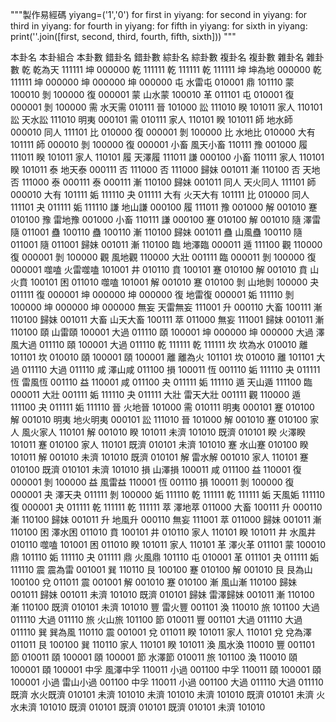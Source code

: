 """製作易經碼
yiyang=('1','0')
for first in yiyang:
  for second in yiyang:
    for third in yiyang:
      for fourth in yiyang:
        for fifth in yiyang:
          for sixth in yiyang:
            print(''.join([first, second, third, fourth, fifth, sixth]))
"""

本卦名	本卦組合	本卦數	錯卦名	錯卦數	綜卦名	綜卦數	複卦名	複卦數	雜卦名	雜卦數
乾	乾為天	111111	坤	000000	乾	111111	乾	111111	乾	111111
坤	坤為地	000000	乾	111111	坤	000000	坤	000000	坤	000000
屯	水雷屯	010001	鼎	101110	蒙	100010	剝	100000	復	000001
蒙	山水蒙	100010	革	011101	屯	010001	復	000001	剝	100000
需	水天需	010111	晉	101000	訟	111010	睽	101011	家人	110101
訟	天水訟	111010	明夷	000101	需	010111	家人	110101	睽	101011
師	地水師	000010	同人	111101	比	010000	復	000001	剝	100000
比	水地比	010000	大有	101111	師	000010	剝	100000	復	000001
小畜	風天小畜	110111	豫	001000	履	111011	睽	101011	家人	110101
履	天澤履	111011	謙	000100	小畜	110111	家人	110101	睽	101011
泰	地天泰	000111	否	111000	否	111000	歸妹	001011	漸	110100
否	天地否	111000	泰	000111	泰	000111	漸	110100	歸妹	001011
同人	天火同人	111101	師	000010	大有	101111	姤	111110	夬	011111
大有	火天大有	101111	比	010000	同人	111101	夬	011111	姤	111110
謙	地山謙	000100	履	111011	豫	001000	解	001010	蹇	010100
豫	雷地豫	001000	小畜	110111	謙	000100	蹇	010100	解	001010
隨	澤雷隨	011001	蠱	100110	蠱	100110	漸	110100	歸妹	001011
蠱	山風蠱	100110	隨	011001	隨	011001	歸妹	001011	漸	110100
臨	地澤臨	000011	遁	111100	觀	110000	復	000001	剝	100000
觀	風地觀	110000	大壯	001111	臨	000011	剝	100000	復	000001
噬嗑	火雷噬嗑	101001	井	010110	賁	100101	蹇	010100	解	001010
賁	山火賁	100101	困	011010	噬嗑	101001	解	001010	蹇	010100
剝	山地剝	100000	夬	011111	復	000001	坤	000000	坤	000000
復	地雷復	000001	姤	111110	剝	100000	坤	000000	坤	000000
無妄	天雷無妄	111001	升	000110	大畜	100111	漸	110100	歸妹	001011
大畜	山天大畜	100111	萃	011000	無妄	111001	歸妹	001011	漸	110100
頤	山雷頤	100001	大過	011110	頤	100001	坤	000000	坤	000000
大過	澤風大過	011110	頤	100001	大過	011110	乾	111111	乾	111111
坎	坎為水	010010	離	101101	坎	010010	頤	100001	頤	100001
離	離為火	101101	坎	010010	離	101101	大過	011110	大過	011110
咸	澤山咸	011100	損	100011	恆	001110	姤	111110	夬	011111
恆	雷風恆	001110	益	110001	咸	011100	夬	011111	姤	111110
遁	天山遁	111100	臨	000011	大壯	001111	姤	111110	夬	011111
大壯	雷天大壯	001111	觀	110000	遁	111100	夬	011111	姤	111110
晉	火地晉	101000	需	010111	明夷	000101	蹇	010100	解	001010
明夷	地火明夷	000101	訟	111010	晉	101000	解	001010	蹇	010100
家人	風火家人	110101	解	001010	睽	101011	未濟	101010	既濟	010101
睽	火澤睽	101011	蹇	010100	家人	110101	既濟	010101	未濟	101010
蹇	水山蹇	010100	睽	101011	解	001010	未濟	101010	既濟	010101
解	雷水解	001010	家人	110101	蹇	010100	既濟	010101	未濟	101010
損	山澤損	100011	咸	011100	益	110001	復	000001	剝	100000
益	風雷益	110001	恆	001110	損	100011	剝	100000	復	000001
夬	澤天夬	011111	剝	100000	姤	111110	乾	111111	乾	111111
姤	天風姤	111110	復	000001	夬	011111	乾	111111	乾	111111
萃	澤地萃	011000	大畜	100111	升	000110	漸	110100	歸妹	001011
升	地風升	000110	無妄	111001	萃	011000	歸妹	001011	漸	110100
困	澤水困	011010	賁	100101	井	010110	家人	110101	睽	101011
井	水風井	010110	噬嗑	101001	困	011010	睽	101011	家人	110101
革	澤火革	011101	蒙	100010	鼎	101110	姤	111110	夬	011111
鼎	火風鼎	101110	屯	010001	革	011101	夬	011111	姤	111110
震	震為雷	001001	巽	110110	艮	100100	蹇	010100	解	001010
艮	艮為山	100100	兌	011011	震	001001	解	001010	蹇	010100
漸	風山漸	110100	歸妹	001011	歸妹	001011	未濟	101010	既濟	010101
歸妹	雷澤歸妹	001011	漸	110100	漸	110100	既濟	010101	未濟	101010
豐	雷火豐	001101	渙	110010	旅	101100	大過	011110	大過	011110
旅	火山旅	101100	節	010011	豐	001101	大過	011110	大過	011110
巽	巽為風	110110	震	001001	兌	011011	睽	101011	家人	110101
兌	兌為澤	011011	艮	100100	巽	110110	家人	110101	睽	101011
渙	風水渙	110010	豐	001101	節	010011	頤	100001	頤	100001
節	水澤節	010011	旅	101100	渙	110010	頤	100001	頤	100001
中孚	風澤中孚	110011	小過	001100	中孚	110011	頤	100001	頤	100001
小過	雷山小過	001100	中孚	110011	小過	001100	大過	011110	大過	011110
既濟	水火既濟	010101	未濟	101010	未濟	101010	未濟	101010	既濟	010101
未濟	火水未濟	101010	既濟	010101	既濟	010101	既濟	010101	未濟	101010
